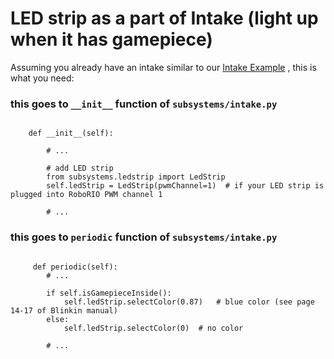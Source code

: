 # LED strip as a part of Intake (light up when it has gamepiece)

Assuming you already have an intake similar to our [Intake Example](docs/Adding_Intake.md) , this is what you need:

### this goes to `__init__` function of `subsystems/intake.py`

```python3

    def __init__(self):

        # ...

        # add LED strip
        from subsystems.ledstrip import LedStrip
        self.ledStrip = LedStrip(pwmChannel=1)  # if your LED strip is plugged into RoboRIO PWM channel 1

        # ...

```

### this goes to `periodic` function of `subsystems/intake.py`

```python3

     def periodic(self):
        # ...

        if self.isGamepieceInside():
            self.ledStrip.selectColor(0.87)   # blue color (see page 14-17 of Blinkin manual)
        else:
            self.ledStrip.selectColor(0)  # no color

        # ...

```
